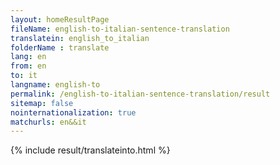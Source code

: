 ```yaml
---
layout: homeResultPage
fileName: english-to-italian-sentence-translation
translatein: english_to_italian
folderName : translate
lang: en
from: en
to: it
langname: english-to
permalink: /english-to-italian-sentence-translation/result
sitemap: false
nointernationalization: true
matchurls: en&&it
---
```

{% include result/translateinto.html %}

<script src="/js/result/translation.js" data-foldername="{{page.folderName}}" data-lang="{{page.lang}}"></script>
